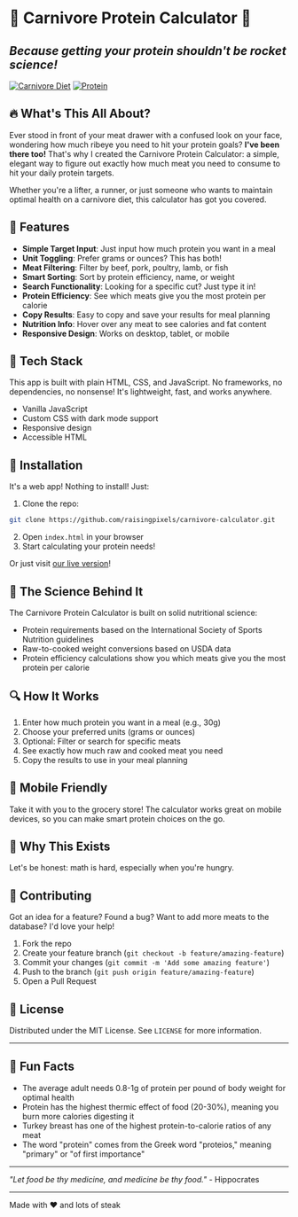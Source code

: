 # 🥩 Carnivore Protein Calculator 🥩

## _Because getting your protein shouldn't be rocket science!_

[![Carnivore Diet](https://img.shields.io/badge/Diet-Carnivore-red)](https://thecarnivoremama.com)
[![Protein](https://img.shields.io/badge/Protein-Gains-brightgreen)](https://thecarnivoremama.com)

## 🔥 What's This All About?

Ever stood in front of your meat drawer with a confused look on your face, wondering how much ribeye you need to hit your protein goals? **I've been there too!** That's why I created the Carnivore Protein Calculator: a simple, elegant way to figure out exactly how much meat you need to consume to hit your daily protein targets.

Whether you're a lifter, a runner, or just someone who wants to maintain optimal health on a carnivore diet, this calculator has got you covered.

## 🍖 Features

- **Simple Target Input**: Just input how much protein you want in a meal
- **Unit Toggling**: Prefer grams or ounces? This has both!
- **Meat Filtering**: Filter by beef, pork, poultry, lamb, or fish
- **Smart Sorting**: Sort by protein efficiency, name, or weight
- **Search Functionality**: Looking for a specific cut? Just type it in!
- **Protein Efficiency**: See which meats give you the most protein per calorie
- **Copy Results**: Easy to copy and save your results for meal planning
- **Nutrition Info**: Hover over any meat to see calories and fat content
- **Responsive Design**: Works on desktop, tablet, or mobile

## 🔨 Tech Stack

This app is built with plain HTML, CSS, and JavaScript. No frameworks, no dependencies, no nonsense! It's lightweight, fast, and works anywhere.

- Vanilla JavaScript
- Custom CSS with dark mode support
- Responsive design
- Accessible HTML

## 🚀 Installation

It's a web app! Nothing to install! Just:

1. Clone the repo:
```bash
git clone https://github.com/raisingpixels/carnivore-calculator.git
```

2. Open `index.html` in your browser
3. Start calculating your protein needs!

Or just visit [our live version](https://raisingpixels.dev/carnivore-calculator)!

## 🧠 The Science Behind It

The Carnivore Protein Calculator is built on solid nutritional science:

- Protein requirements based on the International Society of Sports Nutrition guidelines
- Raw-to-cooked weight conversions based on USDA data
- Protein efficiency calculations show you which meats give you the most protein per calorie

## 🔍 How It Works

1. Enter how much protein you want in a meal (e.g., 30g)
2. Choose your preferred units (grams or ounces)
3. Optional: Filter or search for specific meats
4. See exactly how much raw and cooked meat you need
5. Copy the results to use in your meal planning

## 📱 Mobile Friendly

Take it with you to the grocery store! The calculator works great on mobile devices, so you can make smart protein choices on the go.

## 🥓 Why This Exists

Let's be honest: math is hard, especially when you're hungry.

## 🤝 Contributing

Got an idea for a feature? Found a bug? Want to add more meats to the database? I'd love your help!

1. Fork the repo
2. Create your feature branch (`git checkout -b feature/amazing-feature`)
3. Commit your changes (`git commit -m 'Add some amazing feature'`)
4. Push to the branch (`git push origin feature/amazing-feature`)
5. Open a Pull Request

## 📝 License

Distributed under the MIT License. See `LICENSE` for more information.

---

## 💪 Fun Facts

- The average adult needs 0.8-1g of protein per pound of body weight for optimal health
- Protein has the highest thermic effect of food (20-30%), meaning you burn more calories digesting it
- Turkey breast has one of the highest protein-to-calorie ratios of any meat
- The word "protein" comes from the Greek word "proteios," meaning "primary" or "of first importance"

---

_"Let food be thy medicine, and medicine be thy food."_ - Hippocrates

---

Made with ❤️ and lots of steak 

